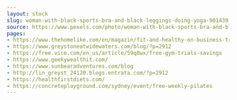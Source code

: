 ```yaml
---
layout: stock
slug: woman-with-black-sports-bra-and-black-leggings-doing-yoga-901439
source: https://www.pexels.com/photo/woman-with-black-sports-bra-and-black-leggings-doing-yoga-901439/
pages:
- https://www.thehomelike.com/en/magazin/fit-and-healthy-on-business-trips/
- https://www.greystoneatwidewaters.com/blog/?p=2912
- https://free.vice.com/en_us/article/59q8wx/free-gym-trials-savings
- https://www.geekywealthit.com/
- https://www.sunbearadventures.com/blog
- http://lin_greyst_24120.blogs.entrata.com/?p=2912
- https://healthfirstdiets.com/
- https://concreteplayground.com/sydney/event/free-weekly-pilates
---
```

